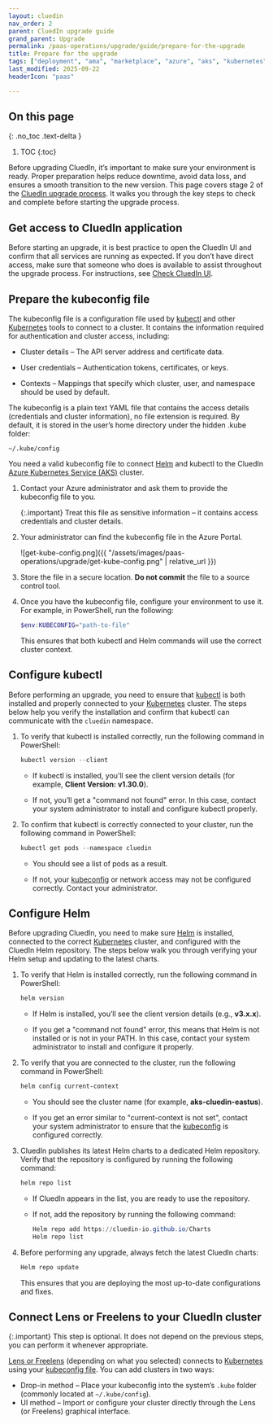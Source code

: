 ```yaml
---
layout: cluedin
nav_order: 2
parent: CluedIn upgrade guide
grand_parent: Upgrade
permalink: /paas-operations/upgrade/guide/prepare-for-the-upgrade
title: Prepare for the upgrade
tags: ["deployment", "ama", "marketplace", "azure", "aks", "kubernetes", "upgrade"]
last_modified: 2025-09-22
headerIcon: "paas"

---
```

## On this page
{: .no_toc .text-delta }
1. TOC
{:toc}

Before upgrading CluedIn, it’s important to make sure your environment is ready. Proper preparation helps reduce downtime, avoid data loss, and ensures a smooth transition to the new version. This page covers stage 2 of the [CluedIn upgrade process](/paas-operations/upgrade/guide). It walks you through the key steps to check and complete before starting the upgrade process.

## Get access to CluedIn application

Before starting an upgrade, it is best practice to open the CluedIn UI and confirm that all services are running as expected. If you don’t have direct access, make sure that someone who does is available to assist throughout the upgrade process. For instructions, see [Check CluedIn UI](/paas-operations/upgrade/guide/common-upgrade-operations#check-cluedin-ui).

## Prepare the kubeconfig file

The kubeconfig file is a configuration file used by [kubectl](/paas-operations/upgrade/guide/required-tools#kubectl) and other [Kubernetes](/paas-operations/upgrade/guide/required-tools#kubernetes) tools to connect to a cluster. It contains the information required for authentication and cluster access, including:

- Cluster details – The API server address and certificate data.

- User credentials – Authentication tokens, certificates, or keys.

- Contexts – Mappings that specify which cluster, user, and namespace should be used by default.

The kubeconfig is a plain text YAML file that contains the access details (credentials and cluster information), no file extension is required. By default, it is stored in the user’s home directory under the hidden .kube folder:

```
~/.kube/config
``` 

You need a valid kubeconfig file to connect [Helm](/paas-operations/upgrade/guide/required-tools#helm) and kubectl to the CluedIn [Azure Kubernetes Service (AKS)](/paas-operations/upgrade/guide/required-tools#azure-kubernetes-service) cluster.

1. Contact your Azure administrator and ask them to provide the kubeconfig file to you.

    {:.important}
    Treat this file as sensitive information – it contains access credentials and cluster details.

1. Your administrator can find the kubeconfig file in the Azure Portal.

    ![get-kube-config.png]({{ "/assets/images/paas-operations/upgrade/get-kube-config.png" | relative_url }})
  
1. Store the file in a secure location. **Do not commit** the file to a source control tool.

1. Once you have the kubeconfig file, configure your environment to use it. For example, in PowerShell, run the following:

    ```powershell
    $env:KUBECONFIG="path-to-file"
    ```

    This ensures that both kubectl and Helm commands will use the correct cluster context. 

## Configure kubectl 

Before performing an upgrade, you need to ensure that [kubectl](/paas-operations/upgrade/guide/required-tools#kubectl) is both installed and properly connected to your [Kubernetes](/paas-operations/upgrade/guide/required-tools#kubernetes) cluster. The steps below help you verify the installation and confirm that kubectl can communicate with the `cluedin` namespace.

1. To verify that kubectl is installed correctly, run the following command in PowerShell: 
 
    ```powershell
    kubectl version --client 
    ```
    - If kubectl is installed, you’ll see the client version details (for example, **Client Version: v1.30.0**).

    - If not, you’ll get a "command not found" error. In this case, contact your system administrator to install and configure kubectl properly. 

1. To confirm that kubectl is correctly connected to your cluster, run the following command in PowerShell: 

    ```powershell
    kubectl get pods --namespace cluedin 
    ```
 
    - You should see a list of pods as a result. 

    - If not, your [kubeconfig](#prepare-the-kubeconfig-file) or network access may not be configured correctly. Contact your administrator.

## Configure Helm

Before upgrading CluedIn, you need to make sure [Helm](/paas-operations/upgrade/guide/required-tools#helm) is installed, connected to the correct [Kubernetes](/paas-operations/upgrade/guide/required-tools#kubernetes) cluster, and configured with the CluedIn Helm repository. The steps below walk you through verifying your Helm setup and updating to the latest charts.

1. To verify that Helm is installed correctly, run the following command in PowerShell:
 
    ```powershell
    helm version 
    ```

    - If Helm is installed, you’ll see the client version details (e.g., **v3.x.x**).
 
    - If you get a "command not found" error, this means that Helm is not installed or is not in your PATH. In this case, contact your system administrator to install and configure it properly.

1. To verify that you are connected to the cluster, run the following command in PowerShell: 

    ```powershell
    helm config current-context 
    ```

    - You should see the cluster name (for example, **aks-cluedin-eastus**).

    - If you get an error similar to "current-context is not set", contact your system administrator to ensure that the [kubeconfig](#prepare-the-kubeconfig-file) is configured correctly. 

1. CluedIn publishes its latest Helm charts to a dedicated Helm repository. Verify that the repository is configured by running the following command:

    ```powershell
    helm repo list 
    ```

    - If CluedIn appears in the list, you are ready to use the repository.

    - If not, add the repository by running the following command: 

        ```powershell
        Helm repo add https://cluedin-io.github.io/Charts 
        Helm repo list 
        ```

1. Before performing any upgrade, always fetch the latest CluedIn charts: 

    ```powershell
    Helm repo update 
    ```

    This ensures that you are deploying the most up-to-date configurations and fixes.  

## Connect Lens or Freelens to your CluedIn cluster

{:.important}
This step is optional. It does not depend on the previous steps, you can perform it whenever appropriate.

[Lens or Freelens](/paas-operations/upgrade/guide/required-tools#lens-or-freelens) (depending on what you selected) connects to [Kubernetes](/paas-operations/upgrade/guide/required-tools#kubernetes) using your [kubeconfig file](#prepare-the-kubeconfig-file). You can add clusters in two ways: 

- Drop-in method – Place your kubeconfig into the system’s `.kube` folder (commonly located at `~/.kube/config`). 
- UI method – Import or configure your cluster directly through the Lens (or Freelens) graphical interface.